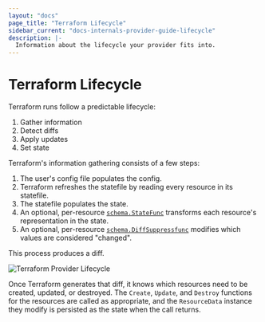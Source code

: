 ```yaml
---
layout: "docs"
page_title: "Terraform Lifecycle"
sidebar_current: "docs-internals-provider-guide-lifecycle"
description: |-
  Information about the lifecycle your provider fits into.
---
```


# Terraform Lifecycle

Terraform runs follow a predictable lifecycle:

1. Gather information
2. Detect diffs
3. Apply updates
4. Set state

Terraform's information gathering consists of a few steps:

1. The user's config file populates the config.
2. Terraform refreshes the statefile by reading every resource in its
   statefile.
3. The statefile populates the state.
4. An optional, per-resource
   [`schema.StateFunc`](schema.html#customizing-state) transforms each
   resource's representation in the state.
5. An optional, per-resource
   [`schema.DiffSuppressfunc`](schema.html#customizing-diffs) modifies which
   values are considered "changed".

This process produces a diff.

![Terraform Provider Lifecycle](docs/lifecycle-diagram.png)

Once Terraform generates that diff, it knows which resources need to be
created, updated, or destroyed. The `Create`, `Update`, and `Destroy` functions
for the resources are called as appropriate, and the `ResourceData` instance
they modify is persisted as the state when the call returns.
